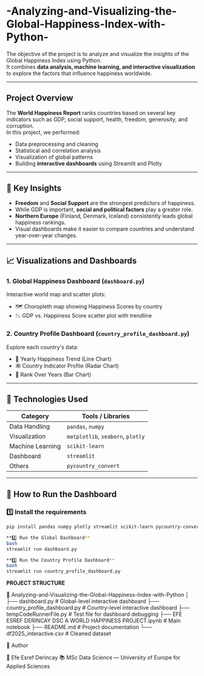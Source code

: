 # -Analyzing-and-Visualizing-the-Global-Happiness-Index-with-Python-
The objective of the project is to analyze and visualize the insights of the Global Happiness Index using Python.  
It combines **data analysis, machine learning, and interactive visualization** to explore the factors that influence happiness worldwide.

---

##  Project Overview

The **World Happiness Report** ranks countries based on several key indicators such as GDP, social support, health, freedom, generosity, and corruption.  
In this project, we performed:
- Data preprocessing and cleaning  
- Statistical and correlation analysis  
- Visualization of global patterns  
- Building **interactive dashboards** using Streamlit and Plotly  

---

## 🧠 Key Insights

- **Freedom** and **Social Support** are the strongest predictors of happiness.  
- While GDP is important, **social and political factors** play a greater role.  
- **Northern Europe** (Finland, Denmark, Iceland) consistently leads global happiness rankings.  
- Visual dashboards make it easier to compare countries and understand year-over-year changes.

---

## 📈 Visualizations and Dashboards

### 1. Global Happiness Dashboard (`dashboard.py`)
Interactive world map and scatter plots:
- 🗺️ Choropleth map showing Happiness Scores by country  
- 📉 GDP vs. Happiness Score scatter plot with trendline  

### 2. Country Profile Dashboard (`country_profile_dashboard.py`)
Explore each country's data:
- 📆 Yearly Happiness Trend (Line Chart)  
- 🕸️ Country Indicator Profile (Radar Chart)  
- 🥇 Rank Over Years (Bar Chart)

---

## 🧰 Technologies Used

| Category | Tools / Libraries |
|-----------|-------------------|
| Data Handling | `pandas`, `numpy` |
| Visualization | `matplotlib`, `seaborn`, `plotly` |
| Machine Learning | `scikit-learn` |
| Dashboard | `streamlit` |
| Others | `pycountry_convert` |

---

## 🚀 How to Run the Dashboard

### 1️⃣ Install the requirements
```bash
pip install pandas numpy plotly streamlit scikit-learn pycountry-convert

**2️⃣ Run the Global Dashboard**
bash
streamlit run dashboard.py

**3️⃣ Run the Country Profile Dashboard**
bash
streamlit run country_profile_dashboard.py


```
**PROJECT STRUCTURE**

📁 Analyzing-and-Visualizing-the-Global-Happiness-Index-with-Python
│
├── dashboard.py                     # Global-level interactive dashboard
├── country_profile_dashboard.py     # Country-level interactive dashboard
├── tempCodeRunnerFile.py            # Test file for dashboard debugging
├── EFE ESREF DERINCAY DSC A WORLD HAPPINESS PROJECT.ipynb  # Main notebook
├── README.md                        # Project documentation
└── df2025_interactive.csv           # Cleaned dataset 


📑 Author

👤 Efe Esref Derincay
📚 MSc Data Science — University of Europe for Applied Sciences



